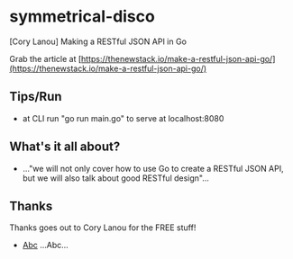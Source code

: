 # symmetrical-disco
[Cory Lanou] Making a RESTful JSON API in Go

Grab the article at [https://thenewstack.io/make-a-restful-json-api-go/](https://thenewstack.io/make-a-restful-json-api-go/)

## Tips/Run

* at CLI run "go run main.go" to serve at localhost:8080

## What's it all about?

* ..."we will not only cover how to use Go to create a RESTful JSON API, but we will also talk about good RESTful design"...

## Thanks

Thanks goes out to Cory Lanou for the FREE stuff!

* [Abc](https://abc.com) ...Abc...
